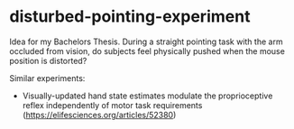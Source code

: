 # disturbed-pointing-experiment
Idea for my Bachelors Thesis. 
During a straight pointing task with the arm occluded from vision, do subjects feel physically pushed when the mouse position is distorted?

Similar experiments:
- Visually-updated hand state estimates modulate the proprioceptive reflex independently of motor task requirements (https://elifesciences.org/articles/52380)
